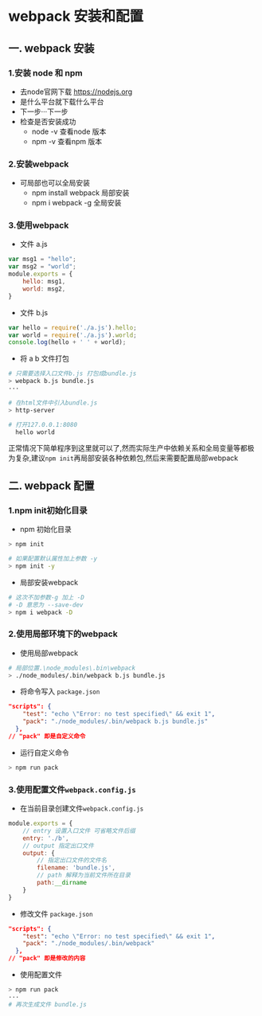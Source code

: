 # webpack 安装和配置

## 一. webpack 安装

### 1.安装 node 和 npm

* 去node官网下载 https://nodejs.org
* 是什么平台就下载什么平台
* 下一步···下一步
* 检查是否安装成功
    * node -v  查看node 版本
    * npm -v   查看npm 版本

### 2.安装webpack

* 可局部也可以全局安装
    * npm install webpack 局部安装
    * npm i webpack -g    全局安装

### 3.使用webpack

- 文件 a.js

```js
var msg1 = "hello";
var msg2 = "world";
module.exports = {
    hello: msg1,
    world: msg2,
}
```

- 文件 b.js

```js
var hello = require('./a.js').hello;
var world = require('./a.js').world;
console.log(hello + ' ' + world);
```

- 将 a b 文件打包

```bash
# 只需要选择入口文件b.js 打包成bundle.js
> webpack b.js bundle.js
···

# 在html文件中引入bundle.js
> http-server

# 打开127.0.0.1:8080
  hello world
``` 
正常情况下简单程序到这里就可以了,然而实际生产中依赖关系和全局变量等都极为复杂,建议`npm init`再局部安装各种依赖包,然后来需要配置局部webpack

## 二. webpack 配置

### 1.npm init初始化目录

- npm 初始化目录
```bash
> npm init

# 如果配置默认属性加上参数 -y
> npm init -y
```

- 局部安装webpack

```bash
# 这次不加参数-g 加上 -D
# -D 意思为 --save-dev
> npm i webpack -D
```
### 2.使用局部环境下的webpack

- 使用局部webpack

```bash
# 局部位置.\node_modules\.bin\webpack
> ./node_modules/.bin/webpack b.js bundle.js
```

- 将命令写入 `package.json`

```json
"scripts": {
    "test": "echo \"Error: no test specified\" && exit 1",
    "pack": "./node_modules/.bin/webpack b.js bundle.js"
  },
// "pack" 即是自定义命令
```

- 运行自定义命令

```bash
> npm run pack
```

### 3.使用配置文件`webpack.config.js`

- 在当前目录创建文件`webpack.config.js`

```js
module.exports = {
    // entry 设置入口文件 可省略文件后缀
    entry: './b',
    // output 指定出口文件
    output: {
        // 指定出口文件的文件名
        filename: 'bundle.js',
        // path 解释为当前文件所在目录
        path:__dirname
    }
}
```

- 修改文件 `package.json`

```json
"scripts": {
    "test": "echo \"Error: no test specified\" && exit 1",
    "pack": "./node_modules/.bin/webpack"
  },
// "pack" 即是修改的内容
```

- 使用配置文件

```bash
> npm run pack
···
# 再次生成文件 bundle.js
```